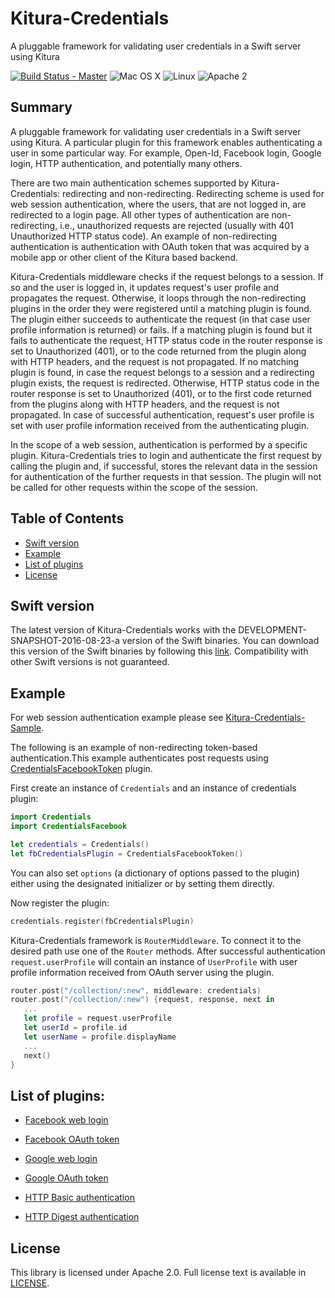 # Kitura-Credentials
A pluggable framework for validating user credentials in a Swift server using Kitura

[![Build Status - Master](https://travis-ci.org/IBM-Swift/Kitura.svg?branch=master)](https://travis-ci.org/IBM-Swift/Kitura-Credentials)
![Mac OS X](https://img.shields.io/badge/os-Mac%20OS%20X-green.svg?style=flat)
![Linux](https://img.shields.io/badge/os-linux-green.svg?style=flat)
![Apache 2](https://img.shields.io/badge/license-Apache2-blue.svg?style=flat)

## Summary
A pluggable framework for validating user credentials in a Swift server using Kitura. A particular plugin for this framework enables authenticating a user in some particular way. For example, Open-Id, Facebook login, Google login, HTTP authentication, and potentially many others.

There are two main authentication schemes supported by Kitura-Credentials: redirecting and non-redirecting. Redirecting scheme is used for web session authentication, where the users, that are not logged in, are redirected to a login page. All other types of authentication are non-redirecting, i.e., unauthorized requests are rejected (usually with 401 Unauthorized HTTP status code). An example of non-redirecting authentication is authentication with OAuth token that was acquired by a mobile app or other client of the Kitura based backend.

Kitura-Credentials middleware checks if the request belongs to a session. If so and the user is logged in, it updates request's user profile and propagates the request. Otherwise, it loops through the non-redirecting plugins in the order they were registered until a matching plugin is found. The plugin either succeeds to authenticate the request (in that case user profile information is returned) or fails. If a matching plugin is found but it fails to authenticate the request, HTTP status code in the router response is set to Unauthorized (401), or to the code returned from the plugin along with HTTP headers, and the request is not propagated. If no matching plugin is found, in case the request belongs to a session and a redirecting plugin exists, the request is redirected. Otherwise, HTTP status code in the router response is set to Unauthorized (401), or to the first code returned from the plugins along with HTTP headers, and the request is not propagated. In case of successful authentication, request's user profile is set with user profile information received from the authenticating plugin.

In the scope of a web session, authentication is performed by a specific plugin. Kitura-Credentials tries to login and authenticate the first request by calling the plugin and, if successful, stores the relevant data in the session for authentication of the further requests in that session. The plugin will not be called for other requests within the scope of the session.


## Table of Contents
* [Swift version](#swift-version)
* [Example](#example)
* [List of plugins](#list-of-plugins)
* [License](#license)

## Swift version
The latest version of Kitura-Credentials works with the DEVELOPMENT-SNAPSHOT-2016-08-23-a version of the Swift binaries. You can download this version of the Swift binaries by following this [link](https://swift.org/download/). Compatibility with other Swift versions is not guaranteed.


## Example

For web session authentication example please see [Kitura-Credentials-Sample](https://github.com/IBM-Swift/Kitura-Credentials-Sample).
<br>


The following is an example of non-redirecting token-based authentication.This example authenticates post requests using [CredentialsFacebookToken](https://github.com/IBM-Swift/Kitura-CredentialsFacebook) plugin.

First create an instance of `Credentials` and an instance of credentials plugin:

```swift
import Credentials
import CredentialsFacebook

let credentials = Credentials()
let fbCredentialsPlugin = CredentialsFacebookToken()
```
You can also set `options` (a dictionary of options passed to the plugin) either using the designated initializer or by setting them directly.

Now register the plugin:
```swift
credentials.register(fbCredentialsPlugin)
```

Kitura-Credentials framework is `RouterMiddleware`. To connect it to the desired path use one of the `Router` methods. After successful authentication `request.userProfile` will contain an instance of `UserProfile` with user profile information received from OAuth server using the plugin.

```swift
router.post("/collection/:new", middleware: credentials)
router.post("/collection/:new") {request, response, next in
   ...
   let profile = request.userProfile
   let userId = profile.id
   let userName = profile.displayName
   ...
   next()
}
```

## List of plugins:

* [Facebook web login](https://github.com/IBM-Swift/Kitura-CredentialsFacebook)

* [Facebook OAuth token](https://github.com/IBM-Swift/Kitura-CredentialsFacebook)

* [Google web login](https://github.com/IBM-Swift/Kitura-CredentialsGoogle)

* [Google OAuth token](https://github.com/IBM-Swift/Kitura-CredentialsGoogle)

* [HTTP Basic authentication](https://github.com/IBM-Swift/Kitura-CredentialsHTTP)

* [HTTP Digest authentication](https://github.com/IBM-Swift/Kitura-CredentialsHTTP)

## License
This library is licensed under Apache 2.0. Full license text is available in [LICENSE](LICENSE.txt).
